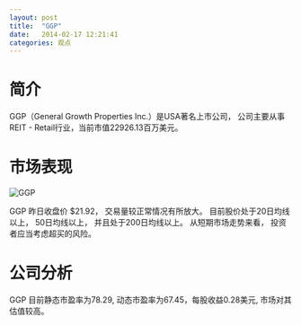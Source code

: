 ```yaml
---
layout: post
title:  "GGP"
date:   2014-02-17 12:21:41
categories: 观点
---
```


# 简介
GGP（General Growth Properties Inc.）是USA著名上市公司，
公司主要从事REIT - Retail行业，当前市值22926.13百万美元。

# 市场表现

![GGP](http://finviz.com/chart.ashx?t=GGP&ty=c&ta=1&p=d&s=l)

GGP 昨日收盘价 $21.92，
交易量较正常情况有所放大。
目前股价处于20日均线以上，
50日均线以上，
并且处于200日均线以上。
从短期市场走势来看，
投资者应当考虑超买的风险。

# 公司分析
GGP 目前静态市盈率为78.29, 动态市盈率为67.45，每股收益0.28美元,
市场对其估值较高。
